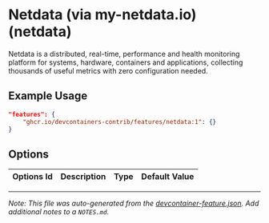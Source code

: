 
# Netdata  (via my-netdata.io) (netdata)

Netdata is a distributed, real-time, performance and health monitoring platform for systems, hardware, containers and applications, collecting thousands of useful metrics with zero configuration needed.

## Example Usage

```json
"features": {
    "ghcr.io/devcontainers-contrib/features/netdata:1": {}
}
```

## Options

| Options Id | Description | Type | Default Value |
|-----|-----|-----|-----|




---

_Note: This file was auto-generated from the [devcontainer-feature.json](https://github.com/devcontainers-contrib/features/blob/main/src/netdata/devcontainer-feature.json).  Add additional notes to a `NOTES.md`._
